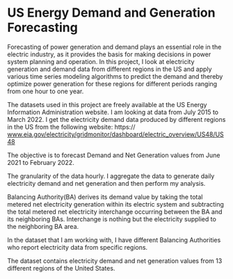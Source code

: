 # US Energy Demand and Generation Forecasting

Forecasting of power generation and demand plays an essential role in the electric industry, as it provides the basis for making decisions in power system planning and
operation. In this project, I look at electricity generation and demand data from different regions in the US and apply various time series modeling algorithms to predict
the demand and thereby optimize power generation for these regions for different periods ranging from one hour to one year. 

The datasets used in this project are freely available at the US Energy Information Administration website. I am looking at data from July 2015 to March 2022.
I get the electricity demand data produced by different regions in the US from the following website:
https:// www.eia.gov/electricity/gridmonitor/dashboard/electric_overview/US48/US48

The objective is to forecast Demand and Net Generation values from June 2021 to February 2022.

The granularity of the data hourly. I aggregate the data to generate daily electricity demand and net generation and then perform my analysis.

Balancing Authority(BA) derives its demand value by taking the total metered net electricity generation within its electric system and subtracting the total metered net electricity interchange occurring between the BA and its neighboring BAs. Interchange is nothing but the electricity supplied to the neighboring BA area.

In the dataset that I am working with, I have different Balancing Authorities who report electricity data from specific regions.

The dataset contains electricity demand and net generation values from 13 different regions of the United States.
